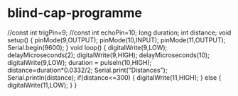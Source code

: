 # blind-cap-programme
//const int trigPin=9; //const int echoPin=10; long duration; int distance; void setup() {   pinMode(9,OUTPUT);   pinMode(10,INPUT);   pinMode(11,OUTPUT);   Serial.begin(9600);  }  void loop() { digitalWrite(9,LOW); delayMicroseconds(2); digitalWrite(9,HIGH); delayMicroseconds(10); digitalWrite(9,LOW); duration = pulseIn(10,HIGH); distance=duration*0.0332/2; Serial.print("Distances"); Serial.println(distance); if(distance&lt;=300) { digitalWrite(11,HIGH);   } else { digitalWrite(11,LOW); }  }
